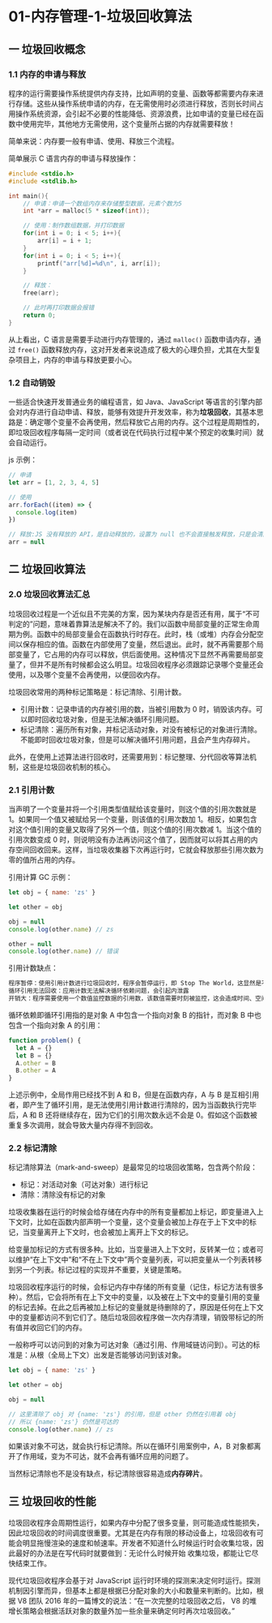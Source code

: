 # 01-内存管理-1-垃圾回收算法

## 一 垃圾回收概念

### 1.1 内存的申请与释放

程序的运行需要操作系统提供内存支持，比如声明的变量、函数等都需要内存来进行存储。这些从操作系统申请的内存，在无需使用时必须进行释放，否则长时间占用操作系统资源，会引起不必要的性能降低、资源浪费，比如申请的变量已经在函数中使用完毕，其他地方无需使用，这个变量所占据的内存就需要释放！

简单来说：内存要一般有申请、使用、释放三个流程。

简单展示 C 语言内存的申请与释放操作：

```c++
#include <stdio.h>
#include <stdlib.h>

int main(){
    // 申请：申请一个数组内存来存储整型数据，元素个数为5
    int *arr = malloc(5 * sizeof(int));

    // 使用：制作数组数据，并打印数据
    for(int i = 0; i < 5; i++){
        arr[i] = i + 1;
    }
    for(int i = 0; i < 5; i++){
        printf("arr[%d]=%d\n", i, arr[i]);
    }

    // 释放：
    free(arr);

    // 此时再打印数据会报错
    return 0;
}
```

从上看出，C 语言是需要手动进行内存管理的，通过 `malloc()` 函数申请内存，通过 `free()` 函数释放内存，这对开发者来说造成了极大的心理负担，尤其在大型复杂项目上，内存的申请与释放更要小心。

### 1.2 自动销毁

一些适合快速开发普通业务的编程语言，如 Java、JavaScript 等语言的引擎内部会对内存进行自动申请、释放，能够有效提升开发效率，称为**垃圾回收**，其基本思路是：确定哪个变量不会再使用，然后释放它占用的内存。这个过程是周期性的，即垃圾回收程序每隔一定时间（或者说在代码执行过程中某个预定的收集时间）就会自动运行。

js 示例：

```js
// 申请
let arr = [1, 2, 3, 4, 5]

// 使用
arr.forEach((item) => {
  console.log(item)
})

// 释放:JS 没有释放的 API，是自动释放的，设置为 null 也不会直接触发释放，只是会清除其引用。
arr = null
```

## 二 垃圾回收算法

### 2.0 垃圾回收算法汇总

垃圾回收过程是一个近似且不完美的方案，因为某块内存是否还有用，属于“不可判定的”问题，意味着靠算法是解决不了的。我们以函数中局部变量的正常生命周期为例。函数中的局部变量会在函数执行时存在。此时，栈（或堆）内存会分配空间以保存相应的值。函数在内部使用了变量，然后退出。此时，就不再需要那个局部变量了，它占用的内存可以释放，供后面使用。这种情况下显然不再需要局部变量了，但并不是所有时候都会这么明显。垃圾回收程序必须跟踪记录哪个变量还会使用，以及哪个变量不会再使用，以便回收内存。

垃圾回收常用的两种标记策略是：标记清除、引用计数。

- 引用计数：记录申请的内存被引用的数，当被引用数为 0 时，销毁该内存。可以即时回收垃圾对象，但是无法解决循环引用问题。
- 标记清除：遍历所有对象，并标记活动对象，对没有被标记的对象进行清除。不能即时回收垃圾对象，但是可以解决循环引用问题，且会产生内存碎片。

此外，在使用上述算法进行回收时，还需要用到：标记整理、分代回收等算法机制，这些是垃圾回收机制的核心。

### 2.1 引用计数

当声明了一个变量并将一个引用类型值赋给该变量时，则这个值的引用次数就是 1。如果同一个值又被赋给另一个变量，则该值的引用次数加 1。相反，如果包含对这个值引用的变量又取得了另外一个值，则这个值的引用次数减 1。当这个值的引用次数变成 0 时，则说明没有办法再访问这个值了，因而就可以将其占用的内存空间回收回来。这样，当垃圾收集器下次再运行时，它就会释放那些引用次数为零的值所占用的内存。

引用计算 GC 示例：

```js
let obj = { name: 'zs' }

let other = obj

obj = null
console.log(other.name) // zs

other = null
console.log(other.name) // 错误
```

引用计数缺点：

```txt
程序暂停：使用引用计数进行垃圾回收时，程序会暂停运行，即 Stop The World，这显然是不合理的，应该最大限度减少程序的暂停
循环引用无法回收：应用计数无法解决循环依赖问题，会引起内泄露
开销大：程序需要使用一个数值监控数据的引用数，该数值需要时刻被监控，这会造成时间、空间的开销放大。
```

循环依赖即循环引用指的是对象 A 中包含一个指向对象 B 的指针，而对象 B 中也包含一个指向对象 A 的引用：

```js
function problem() {
  let A = {}
  let B = {}
  A.other = B
  B.other = A
}
```

上述示例中，全局作用已经找不到 A 和 B，但是在函数内存，A 与 B 是互相引用者，即产生了循环引用，是无法使用引用计数进行清除的，因为当函数执行完毕后，A 和 B 还将继续存在，因为它们的引用次数永远不会是 0。假如这个函数被重复多次调用，就会导致大量内存得不到回收。

### 2.2 标记清除

标记清除算法（mark-and-sweep）是最常见的垃圾回收策略，包含两个阶段：

- 标记：对活动对象（可达对象）进行标记
- 清除：清除没有标记的对象

垃圾收集器在运行的时候会给存储在内存中的所有变量都加上标记，即变量进入上下文时，比如在函数内部声明一个变量，这个变量会被加上存在于上下文中的标记，当变量离开上下文时，也会被加上离开上下文的标记。

给变量加标记的方式有很多种。比如，当变量进入上下文时，反转某一位；或者可以维护“在上下文中”和“不在上下文中”两个变量列表，可以把变量从一个列表转移到另一个列表。标记过程的实现并不重要，关键是策略。

垃圾回收程序运行的时候，会标记内存中存储的所有变量（记住，标记方法有很多种）。然后，它会将所有在上下文中的变量，以及被在上下文中的变量引用的变量的标记去掉。在此之后再被加上标记的变量就是待删除的了，原因是任何在上下文中的变量都访问不到它们了。随后垃圾回收程序做一次内存清理，销毁带标记的所有值并收回它们的内存。

一般称呼可以访问到的对象为可达对象（通过引用、作用域链访问到）。可达的标准是：从根（全局上下文）出发是否能够访问到该对象。

```js
let obj = { name: 'zs' }

let other = obj

obj = null

// 这里清除了 obj 对 {name: 'zs'} 的引用，但是 other 仍然在引用着 obj
// 所以 {name: 'zs'} 仍然是可达的
console.log(other.name) // zs
```

如果该对象不可达，就会执行标记清除。所以在循环引用案例中，A，B 对象都离开了作用域，变为不可达，就不会再有循环应用的问题了。

当然标记清除也不是没有缺点，标记清除很容易造成**内存碎片**。

## 三 垃圾回收的性能

垃圾回收程序会周期性运行，如果内存中分配了很多变量，则可能造成性能损失，因此垃圾回收的时间调度很重要。尤其是在内存有限的移动设备上，垃圾回收有可能会明显拖慢渲染的速度和帧速率。开发者不知道什么时候运行时会收集垃圾，因此最好的办法是在写代码时就要做到：无论什么时候开始
收集垃圾，都能让它尽快结束工作。

现代垃圾回收程序会基于对 JavaScript 运行时环境的探测来决定何时运行。探测机制因引擎而异，但基本上都是根据已分配对象的大小和数量来判断的。比如，根据 V8 团队 2016 年的一篇博文的说法：“在一次完整的垃圾回收之后， V8 的堆增长策略会根据活跃对象的数量外加一些余量来确定何时再次垃圾回收。”
